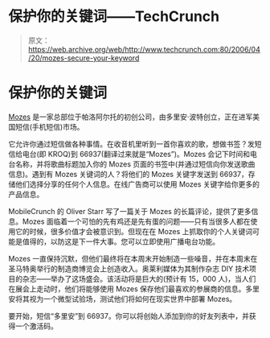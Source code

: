 # 保护你的关键词——TechCrunch

> 原文：<https://web.archive.org/web/http://www.techcrunch.com:80/2006/04/20/mozes-secure-your-keyword>

# 保护你的关键词

 [](https://web.archive.org/web/20220127225936/http://www.mozes.com/) [Mozes](https://web.archive.org/web/20220127225936/http://www.mozes.com/) 是一家总部位于帕洛阿尔托的初创公司，由多里安·波特创立，正在进军美国短信(手机短信)市场。

它允许你通过短信做各种事情。在收音机里听到一首你喜欢的歌，想做书签？发短信给电台(即 KROQ)到 66937(翻译过来就是“Mozes”)。Mozes 会记下时间和电台名称，并将歌曲标题加入你的 Mozes 页面的书签中(并通过短信向你发送歌曲信息)。遇到有 Mozes 关键词的人？将他们的 Mozes 关键字发送到 66937，存储他们选择分享的任何个人信息。在线广告商可以使用 Mozes 关键字给你更多的产品信息。

MobileCrunch 的 Oliver Starr 写了一篇关于 Mozes 的长篇评论，提供了更多信息。Mozes 面临着一个可怕的先有鸡还是先有蛋的问题——只有当很多人都在使用它的时候，很多价值才会被意识到。但现在在 Mozes 上抓取你的个人关键词可能是值得的，以防这是下一件大事。您可以立即使用广播电台功能。

Mozes 一直保持沉默，但他们最终将在本周末开始制造一些噪音，并在本周末在圣马特奥举行的制造商博览会上创造收入。奥莱利媒体为其制作杂志 DIY 技术项目的杂志——举办了这场盛会。该活动将是巨大的(预计有 15，000 人)，当人们在展会上走动时，他们将能够使用 Mozes 保存他们最喜欢的参展商的信息。多里安将其视为一个微型试验场，测试他们将如何在现实世界中部署 Mozes。

要开始，短信“多里安”到 66937。你可以将创始人添加到你的好友列表中，并获得一个激活码。